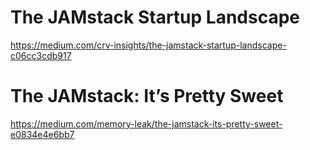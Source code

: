 # The JAMstack Startup Landscape
https://medium.com/crv-insights/the-jamstack-startup-landscape-c06cc3cdb917

# The JAMstack: It’s Pretty Sweet
https://medium.com/memory-leak/the-jamstack-its-pretty-sweet-e0834e4e6bb7
